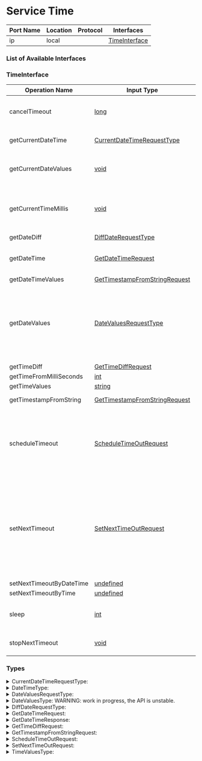# Service Time

| Port Name | Location | Protocol | Interfaces |
| --- | --- | --- | --- |
| ip | local | | <a href='#TimeInterface'>TimeInterface</a> |

### List of Available Interfaces

### TimeInterface

| Operation Name | Input Type | Output Type | Faults | Description |
| --- | --- | --- | --- | --- |
| cancelTimeout | <a href="#long">long</a> | <a href='#bool'>bool</a> | - | <br>		It Cancels a timeout from a long-value created from #scheduleTimeout<br>		 |
| getCurrentDateTime | <a href="#CurrentDateTimeRequestType">CurrentDateTimeRequestType</a> | <a href='#string'>string</a> | - | <br>		It returns the current date time as a string<br>		 |
| getCurrentDateValues | <a href="#void">void</a> | <a href='#DateValuesType'>DateValuesType</a> | - | <br>		 Returns the current date split in three fields: day, month and year<br>		 |
| getCurrentTimeMillis | <a href="#void">void</a> | <a href='#long'>long</a> | - | <br>		 Warning: this is temporary and subject to future change as soon as long is supported by Jolie.<br>		 |
| getDateDiff | <a href="#DiffDateRequestType">DiffDateRequestType</a> | <a href='#int'>int</a> | - |  |
| getDateTime | <a href="#GetDateTimeRequest">GetDateTimeRequest</a> | <a href='#GetDateTimeResponse'>GetDateTimeResponse</a> | - | <br>		 It returns a date time in a string format starting from a timestamp<br>		 |
| getDateTimeValues | <a href="#GetTimestampFromStringRequest">GetTimestampFromStringRequest</a> | <a href='#DateTimeType'>DateTimeType</a> | <details><summary>InvalidDate</summary>undefined)</details> |  |
| getDateValues | <a href="#DateValuesRequestType">DateValuesRequestType</a> | <a href='#DateValuesType'>DateValuesType</a> | <details><summary>InvalidDate</summary>undefined)</details> | <br>		 Converts an input string into a date expressed by means of<br>		 three elements: day, month and year. The request may specify the<br>		 date parsing format. See #DateValuesRequestType for details.<br>		 |
| getTimeDiff | <a href="#GetTimeDiffRequest">GetTimeDiffRequest</a> | <a href='#int'>int</a> | - |  |
| getTimeFromMilliSeconds | <a href="#int">int</a> | <a href='#TimeValuesType'>TimeValuesType</a> | - |  |
| getTimeValues | <a href="#string">string</a> | <a href='#TimeValuesType'>TimeValuesType</a> | - |  |
| getTimestampFromString | <a href="#GetTimestampFromStringRequest">GetTimestampFromStringRequest</a> | <a href='#long'>long</a> | <details><summary>InvalidTimestamp</summary>undefined)</details> |  |
| scheduleTimeout | <a href="#ScheduleTimeOutRequest">ScheduleTimeOutRequest</a> | <a href='#long'>long</a> | <details><summary>InvalidTimeUnit</summary>undefined)</details> | <br>		 Schedules a timeout, which can be cancelled using #cancelTimeout from the returned string. Default .timeunit value is MILLISECONDS, .operation default is "timeout".<br>		 |
| setNextTimeout | <a href="#SetNextTimeOutRequest">SetNextTimeOutRequest</a> | - | - | <br>		  it sets a timeout whose duration is in milliseconds and it is represented by the root value of the message<br>		  When the alarm is triggered a message whose content is defined in .message is sent to operation defined in .operation<br>		  ( default: timeout )<br>		 |
| setNextTimeoutByDateTime | <a href="#undefined">undefined</a> | - | - |  |
| setNextTimeoutByTime | <a href="#undefined">undefined</a> | - | - |  |
| sleep | <a href="#int">int</a> | <a href='#void'>void</a> | - | <br>		It waits for a period specified in the request (in milliseconds)<br>		 |
| stopNextTimeout | <a href="#void">void</a> | - | - |  It stops the current timeout previously set with a setNextTimeout  |


### Types

<details>
<summary><span id="CurrentDateTimeRequestType">CurrentDateTimeRequestType: 
</span>
</summary>

##### Type Declaration
<pre>
void &#123;
&nbsp;&nbsp;format[0,1]: string // 
&#125;
</pre>
</details>
<details>
<summary><span id="DateTimeType">DateTimeType: 
</span>
</summary>

##### Type Declaration
<pre>
void &#123;
&nbsp;&nbsp;month[1,1]: int // 
&nbsp;&nbsp;hour[1,1]: int // 
&nbsp;&nbsp;year[1,1]: int // 
&nbsp;&nbsp;day[1,1]: int // 
&nbsp;&nbsp;minute[1,1]: int // 
&nbsp;&nbsp;second[1,1]: int // 
&#125;
</pre>
</details>
<details>
<summary><span id="DateValuesRequestType">DateValuesRequestType: 
</span>
</summary>

##### Type Declaration
<pre>
string &#123;
&nbsp;&nbsp;format[0,1]: string // 
&#125;
</pre>
</details>
<details>
<summary><span id="DateValuesType">DateValuesType: &#10;WARNING: work in progress, the API is unstable.&#10;
</span>
</summary>

##### Type Declaration
<pre>
void &#123;
&nbsp;&nbsp;month[1,1]: int // 
&nbsp;&nbsp;year[1,1]: int // 
&nbsp;&nbsp;day[1,1]: int // 
&#125;
</pre>
</details>
<details>
<summary><span id="DiffDateRequestType">DiffDateRequestType: 
</span>
</summary>

##### Type Declaration
<pre>
void &#123;
&nbsp;&nbsp;format[0,1]: string // 
&nbsp;&nbsp;date2[1,1]: string // 
&nbsp;&nbsp;date1[1,1]: string // 
&#125;
</pre>
</details>
<details>
<summary><span id="GetDateTimeRequest">GetDateTimeRequest: 
</span>
</summary>

##### Type Declaration
<pre>
long &#123;
&nbsp;&nbsp;format[0,1]: string // 
&#125;
</pre>
</details>
<details>
<summary><span id="GetDateTimeResponse">GetDateTimeResponse: 
</span>
</summary>

##### Type Declaration
<pre>
string &#123;
&nbsp;&nbsp;month[1,1]: int // 
&nbsp;&nbsp;hour[1,1]: int // 
&nbsp;&nbsp;year[1,1]: int // 
&nbsp;&nbsp;day[1,1]: int // 
&nbsp;&nbsp;minute[1,1]: int // 
&nbsp;&nbsp;second[1,1]: int // 
&#125;
</pre>
</details>
<details>
<summary><span id="GetTimeDiffRequest">GetTimeDiffRequest: 
</span>
</summary>

##### Type Declaration
<pre>
void &#123;
&nbsp;&nbsp;time1[1,1]: string // 
&nbsp;&nbsp;time2[1,1]: string // 
&#125;
</pre>
</details>
<details>
<summary><span id="GetTimestampFromStringRequest">GetTimestampFromStringRequest: 
</span>
</summary>

##### Type Declaration
<pre>
string &#123;
&nbsp;&nbsp;format[0,1]: string // 
&nbsp;&nbsp;language[0,1]: string // 
&#125;
</pre>
</details>
<details>
<summary><span id="ScheduleTimeOutRequest">ScheduleTimeOutRequest: 
</span>
</summary>

##### Type Declaration
<pre>
int &#123;
&nbsp;&nbsp;message[0,1]: undefined // 
&nbsp;&nbsp;operation[0,1]: string // 
&nbsp;&nbsp;timeunit[0,1]: string // 
&#125;
</pre>
</details>
<details>
<summary><span id="SetNextTimeOutRequest">SetNextTimeOutRequest: 
</span>
</summary>

##### Type Declaration
<pre>
int &#123;
&nbsp;&nbsp;message[0,1]: undefined // 
&nbsp;&nbsp;operation[0,1]: string // 
&#125;
</pre>
</details>
<details>
<summary><span id="TimeValuesType">TimeValuesType: 
</span>
</summary>

##### Type Declaration
<pre>
void &#123;
&nbsp;&nbsp;hour[1,1]: int // 
&nbsp;&nbsp;minute[1,1]: int // 
&nbsp;&nbsp;second[1,1]: int // 
&#125;
</pre>
</details>
